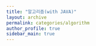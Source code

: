 ```yaml
---
title: "알고리즘(with JAVA)"
layout: archive
permalink: categories/algorithm
author_profile: true
sidebar_main: true
---
```



